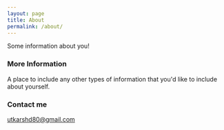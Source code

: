 ```yaml
---
layout: page
title: About
permalink: /about/
---
```


Some information about you!

### More Information

A place to include any other types of information that you'd like to include about yourself.

### Contact me

[utkarshd80@gmail.com](mailto:utkarshd80@gmail.com)
